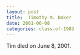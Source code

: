 ```yaml
---
layout: post
title:  Timothy M. Baker
date: 2001-06-08
categories: class-of-1983
---
```

Tim died on June 8, 2001.
